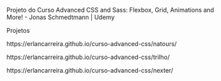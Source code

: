 Projeto do Curso Advanced CSS and Sass: Flexbox, Grid, Animations and More! - 
Jonas Schmedtmann | Udemy

Projetos 
<p>https://erlancarreira.github.io/curso-advanced-css/natours/</p>
<p>https://erlancarreira.github.io/curso-advanced-css/trilho/</p>
<p>https://erlancarreira.github.io/curso-advanced-css/nexter/</p>

